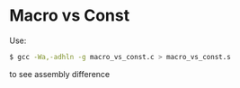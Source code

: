 Macro vs Const
==============
Use:
```bash
$ gcc -Wa,-adhln -g macro_vs_const.c > macro_vs_const.s
```
to see assembly difference
